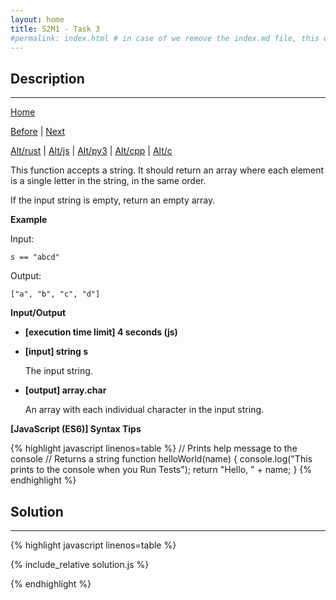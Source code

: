 ```yaml
---
layout: home
title: S2M1 - Task 3
#permalink: index.html # in case of we remove the index.md file, this doc will be the index page
---
```


<div class="row">
<div class="columnStmt" markdown="1">

##  Description
------

[Home](../README.md)

[Before](../S2M1_Task_2/README.md) | [Next](../S2M1_Task_4/README.md)

[Alt/rust](./Alt_rust/README.md) | [Alt/js](./Alt_js/README.html) | [Alt/py3](./Alt_py3/README.md) | [Alt/cpp](./Alt_cpp/README.md) | [Alt/c](./Alt_c/README.md)


This function accepts a string. It should return an array where each element is a single letter in the string, in the same order.

If the input string is empty, return an empty array.

**Example**

Input:

```
s == "abcd"
```

Output:

```
["a", "b", "c", "d"]
```

**Input/Output**

* **[execution time limit] 4 seconds (js)**

* **[input] string s**

    The input string.

* **[output] array.char**

    An array with each individual character in the input string.

**[JavaScript (ES6)] Syntax Tips**

{% highlight javascript linenos=table %}
// Prints help message to the console
// Returns a string
function helloWorld(name) {
    console.log("This prints to the console when you Run Tests");
    return "Hello, " + name;
}
{% endhighlight %}

</div>
<div class="columnSol" markdown="1">

## Solution
------

{% highlight javascript linenos=table %}

{% include_relative solution.js %}

{% endhighlight %}

</div>
</div>